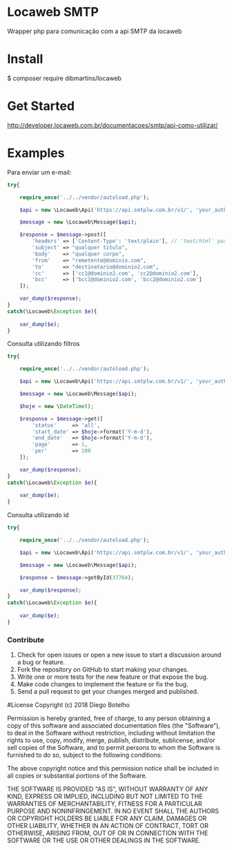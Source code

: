 # Locaweb SMTP
Wrapper php para comunicação com a api SMTP da locaweb

# Install
$ composer require dibmartins/locaweb

# Get Started
http://developer.locaweb.com.br/documentacoes/smtp/api-como-utilizar/

# Examples

Para enviar um e-mail:
```php
try{

    require_once('../../vendor/autoload.php');

    $api = new \Locaweb\Api('https://api.smtplw.com.br/v1/', 'your_auth_token');

    $message = new \Locaweb\Message($api);

    $response = $message->post([
        'headers' => ['Content-Type': 'text/plain'], // 'text/html' para body em html
        'subject' => "qualquer titulo",
        'body'    => "qualquer corpo",
        'from'    => "remetente@dominio.com",
        'to'      => "destinatario@dominio2.com",
        'cc'      => ['cc1@dominio2.com', 'cc2@dominio2.com'],
        'bcc'     => ['bcc1@dominio2.com', 'bcc2@dominio2.com']
    ]);

    var_dump($response);
}
catch(\Locaweb\Exception $e){
    
    var_dump($e);
}
```

Consulta utilizando filtros
```php
try{

    require_once('../../vendor/autoload.php');

    $api = new \Locaweb\Api('https://api.smtplw.com.br/v1/', 'your_auth_token');

    $message = new \Locaweb\Message($api);

    $hoje = new \DateTime();

    $response = $message->get([
        'status'     => 'all',
        'start_date' => $hoje->format('Y-m-d'),
        'end_date'   => $hoje->format('Y-m-d'),
        'page'       => 1,
        'per'        => 100
    ]);

    var_dump($response);
}
catch(\Locaweb\Exception $e){
    
    var_dump($e);
}
```

Consulta utilizando id
```php
try{

    require_once('../../vendor/autoload.php');

    $api = new \Locaweb\Api('https://api.smtplw.com.br/v1/', 'your_auth_token');

    $message = new \Locaweb\Message($api);

    $response = $message->getById(37764);

    var_dump($response);
}
catch(\Locaweb\Exception $e){
    
    var_dump($e);
}
```


### Contribute
1. Check for open issues or open a new issue to start a discussion around a bug or feature.
1. Fork the repository on GitHub to start making your changes.
1. Write one or more tests for the new feature or that expose the bug.
1. Make code changes to implement the feature or fix the bug.
1. Send a pull request to get your changes merged and published.

#License
Copyright (c) 2018 Diego Botelho

Permission is hereby granted, free of charge, to any person obtaining a copy
of this software and associated documentation files (the "Software"), to deal
in the Software without restriction, including without limitation the rights
to use, copy, modify, merge, publish, distribute, sublicense, and/or sell
copies of the Software, and to permit persons to whom the Software is furnished
to do so, subject to the following conditions:

The above copyright notice and this permission notice shall be included in all
copies or substantial portions of the Software.

THE SOFTWARE IS PROVIDED "AS IS", WITHOUT WARRANTY OF ANY KIND, EXPRESS OR
IMPLIED, INCLUDING BUT NOT LIMITED TO THE WARRANTIES OF MERCHANTABILITY,
FITNESS FOR A PARTICULAR PURPOSE AND NONINFRINGEMENT. IN NO EVENT SHALL THE
AUTHORS OR COPYRIGHT HOLDERS BE LIABLE FOR ANY CLAIM, DAMAGES OR OTHER
LIABILITY, WHETHER IN AN ACTION OF CONTRACT, TORT OR OTHERWISE, ARISING FROM,
OUT OF OR IN CONNECTION WITH THE SOFTWARE OR THE USE OR OTHER DEALINGS IN
THE SOFTWARE.